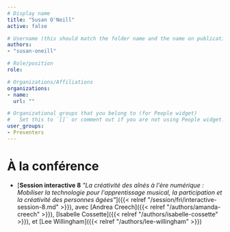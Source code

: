 ```yaml
---
# Display name
title: "Susan O'Neill"
active: false

# Username (this should match the folder name and the name on publications)
authors:
- "susan-oneill"

# Role/position
role:

# Organizations/Affiliations
organizations:
- name: 
  url: ""

# Organizational groups that you belong to (for People widget)
#   Set this to `[]` or comment out if you are not using People widget.
user_groups:
- Presenters
---
```


<!-- 
# À propos

Elit exercitation eu occaecat velit ad. 
-->

# À la conférence

- [**Session interactive 8** *"La créativité des aînés à l'ère numérique : Mobiliser la technologie pour l'apprentissage musical, la participation et la créativité des personnes âgées"*]({{< relref "/session/fri/interactive-session-8.md" >}}), avec [Andrea Creech]({{< relref "/authors/amanda-creech" >}}), [Isabelle Cossette]({{< relref "/authors/isabelle-cossette" >}}), et [Lee Willingham]({{< relref "/authors/lee-willingham" >}})